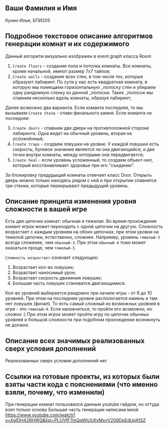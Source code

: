 ## Ваши Фамилия и Имя

Кунин Илья, БПИ205

## Подробное текстовое описание алгоритмов генерации комнат и их содержимого

Данный алгоритм визуально изображен в event graph класса Room

1. `Create floors` - создание пола и потолка комнаты. Все комнаты, кроме начальной, имеют размер 7х7 тайлов;
2. `Create walls` - создание всех стен, в том числе тех, которые образуют лабиринт. По сути у нас есть квадратная комната, в которую мы помещаем горизонтальную _полоску стен и убираем одну рандомную стенку из данной _полоски. Таких _полосок мы спавним несколько вдоль комнаты, образуя лабиринт;

Далее возможно два варианта. Если команта последняя, то мы вызываем `Create Stone` - спавн финального камня.
Если команта не последняя:

3. `Create doors` - спавним две двери на противположной стороне лабиринта. Одна ведет на обычный уровень, вторая на усложнённый;
4. `Create traps` - создаем ловушки на уровне. У каждой ловушки есть скорость, булевое значение является ли она двигающейся, и две точки внутри комнаты, между которыми она передвигается;
5. `Create heal` - если уровень усложенный, то создаем объект-хил, который восстанавливает здоровье при его "съедании".

За блокировку предудыщий комнаты отвечает класс Door. Открыть дверь можно только находясь рядом с ней и при открытии спавнятся три стенки, которые перекрывают предыдущий уровень.

## Описание принципа изменения уровня сложности в вашей игре

Есть две цепочки комнат: обычная и тяжелая. Во время прохождения комант игрок может переходить с одной цепочки на другую. Сложность возрастает с каждым уровнем на обоих цепочках, при этом уровни на тяжелой цепочки, естественно, сложнее. Например, уровень `тяжелый-3` всегда сложенее, чем `обычный-3`. При этом `обычный-4` тоже может оказаться проще, чем `тяжелый-3`.

`Сложность возрастает` означает следующее:
1. Возрастает кол-во ловушек;
2. Возрастает наносимый урон;
3. Возрастает скорость движения ловушек;
4. Большая часть ловушек становится двигающимися.

Кол-во уровней выбирается рандомно при начале игры - от 6 до 10 уровней. При этом на последнем уровне распологается камень и там нет ловушек (финал). То есть самый сложный из возможных уровней в игре - это `тяжелый-9`. Если наловчиться, то пройти его возможно, но сложно :) При этом игрок может пройти игру по цепочке обычных уровней и большой сложности при подобном прохождении возникнуть не должно.

## Описание всех значимых реализованных сверх условия дополнений

Реализованных сверх условия дополнений нет

## Ссылки на готовые проекты, из которых были взяты части кода с пояснениями (что именно взяли, почему, что изменили)

При генерации комнат пользовался данным youtube гайдом, но оттуда взял только основу
Большая часть генерации написана мной
https://www.youtube.com/watch?v=XgIDH42RHWQ&list=PLUVfF7mQpWjUUIlvMxvV206DpEdUpXtSZ
